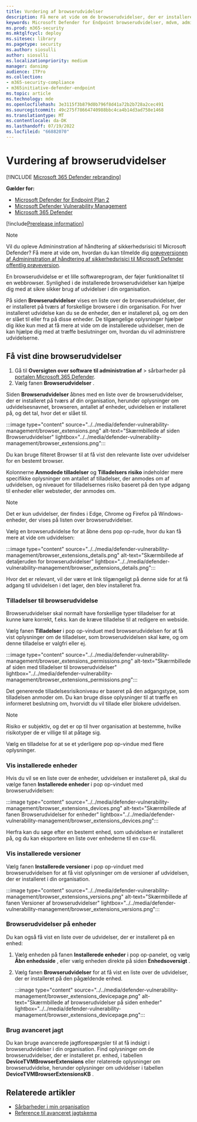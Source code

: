 ```yaml
---
title: Vurdering af browserudvidelser
description: Få mere at vide om de browserudvidelser, der er installeret i dit miljø
keywords: Microsoft Defender for Endpoint browserudvidelser, mdvm, administration af trussel & sårbarhed
ms.prod: m365-security
ms.mktglfcycl: deploy
ms.sitesec: library
ms.pagetype: security
ms.author: siosulli
author: siosulli
ms.localizationpriority: medium
manager: dansimp
audience: ITPro
ms.collection:
- m365-security-compliance
- m365initiative-defender-endpoint
ms.topic: article
ms.technology: mde
ms.openlocfilehash: 3e3115f3b879d0b796f8d41a72b2b728a2cec491
ms.sourcegitcommit: 49c275f78664740988bbc4ca4b14d3ad758e1468
ms.translationtype: MT
ms.contentlocale: da-DK
ms.lasthandoff: 07/19/2022
ms.locfileid: "66882070"
---
```

# <a name="browser-extensions-assessment"></a>Vurdering af browserudvidelser

[!INCLUDE [Microsoft 365 Defender rebranding](../../includes/microsoft-defender.md)]

**Gælder for:**

- [Microsoft Defender for Endpoint Plan 2](https://go.microsoft.com/fwlink/?linkid=2154037)
- [Microsoft Defender Vulnerability Management](index.yml)
- [Microsoft 365 Defender](https://go.microsoft.com/fwlink/?linkid=2118804)

[!include[Prerelease information](../../includes/prerelease.md)]

>[!Note]
> Vil du opleve Admininstration af håndtering af sikkerhedsrisici til Microsoft Defender? Få mere at vide om, hvordan du kan tilmelde dig [prøveversionen af Admininstration af håndtering af sikkerhedsrisici til Microsoft Defender offentlig prøveversion](../defender-vulnerability-management/get-defender-vulnerability-management.md).

En browserudvidelse er et lille softwareprogram, der føjer funktionalitet til en webbrowser. Synlighed i de installerede browserudvidelser kan hjælpe dig med at sikre sikker brug af udvidelser i din organisation.

På siden **Browserudvidelser** vises en liste over de browserudvidelser, der er installeret på tværs af forskellige browsere i din organisation. For hver installeret udvidelse kan du se de enheder, den er installeret på, og om den er slået til eller fra på disse enheder. De tilgængelige oplysninger hjælper dig ikke kun med at få mere at vide om de installerede udvidelser, men de kan hjælpe dig med at træffe beslutninger om, hvordan du vil administrere udvidelserne.

## <a name="view-your-browser-extensions"></a>Få vist dine browserudvidelser

1. Gå til **Oversigten over software** **til administration af** \> sårbarheder på [portalen Microsoft 365 Defender](https://security.microsoft.com).
2. Vælg fanen **Browserudvidelser** .

Siden **Browserudvidelser** åbnes med en liste over de browserudvidelser, der er installeret på tværs af din organisation, herunder oplysninger om udvidelsesnavnet, browseren, antallet af enheder, udvidelsen er installeret på, og det tal, hvor det er slået til.

   :::image type="content" source="../../media/defender-vulnerability-management/browser_extensions.png" alt-text="Skærmbillede af siden Browserudvidelser" lightbox="../../media/defender-vulnerability-management/browser_extensions.png":::

Du kan bruge filteret Browser til at få vist den relevante liste over udvidelser for en bestemt browser.

Kolonnerne **Anmodede tilladelser** og **Tilladelsers risiko** indeholder mere specifikke oplysninger om antallet af tilladelser, der anmodes om af udvidelsen, og niveauet for tilladelsernes risiko baseret på den type adgang til enheder eller websteder, der anmodes om.

> [!Note]
> Det er kun udvidelser, der findes i Edge, Chrome og Firefox på Windows-enheder, der vises på listen over browserudvidelser.

Vælg en browserudvidelse for at åbne dens pop op-rude, hvor du kan få mere at vide om udvidelsen:

   :::image type="content" source="../../media/defender-vulnerability-management/browser_extensions_details.png" alt-text="Skærmbillede af detaljeruden for browserudvidelser" lightbox="../../media/defender-vulnerability-management/browser_extensions_details.png":::

Hvor det er relevant, vil der være et link tilgængeligt på denne side for at få adgang til udvidelsen i det lager, den blev installeret fra.

### <a name="browser-extension-permissions"></a>Tilladelser til browserudvidelse

Browserudvidelser skal normalt have forskellige typer tilladelser for at kunne køre korrekt, f.eks. kan de kræve tilladelse til at redigere en webside.

Vælg fanen **Tilladelser** i pop op-vinduet med browserudvidelsen for at få vist oplysninger om de tilladelser, som browserudvidelsen skal køre, og om denne tilladelse er valgfri eller ej.

   :::image type="content" source="../../media/defender-vulnerability-management/browser_extensions_permissions.png" alt-text="Skærmbillede af siden med tilladelser til browserudvidelser" lightbox="../../media/defender-vulnerability-management/browser_extensions_permissions.png":::

Det genererede tilladelsesrisikoniveau er baseret på den adgangstype, som tilladelsen anmoder om. Du kan bruge disse oplysninger til at træffe en informeret beslutning om, hvorvidt du vil tillade eller blokere udvidelsen.

> [!Note]
>Risiko er subjektiv, og det er op til hver organisation at bestemme, hvilke risikotyper de er villige til at påtage sig.

Vælg en tilladelse for at se et yderligere pop op-vindue med flere oplysninger.

### <a name="view-installed-devices"></a>Vis installerede enheder

Hvis du vil se en liste over de enheder, udvidelsen er installeret på, skal du vælge fanen **Installerede enheder** i pop op-vinduet med browserudvidelsen:

   :::image type="content" source="../../media/defender-vulnerability-management/browser_extensions_devices.png" alt-text="Skærmbillede af fanen Browserudvidelser for enheder" lightbox="../../media/defender-vulnerability-management/browser_extensions_devices.png":::

Herfra kan du søge efter en bestemt enhed, som udvidelsen er installeret på, og du kan eksportere en liste over enhederne til en csv-fil.

### <a name="view-installed-versions"></a>Vis installerede versioner

Vælg fanen **Installerede versioner** i pop op-vinduet med browserudvidelsen for at få vist oplysninger om de versioner af udvidelsen, der er installeret i din organisation.

  :::image type="content" source="../../media/defender-vulnerability-management/browser_extensions_versions.png" alt-text="Skærmbillede af fanen Versioner af browserudvidelser" lightbox="../../media/defender-vulnerability-management/browser_extensions_versions.png":::

### <a name="browser-extensions-on-devices"></a>Browserudvidelser på enheder

Du kan også få vist en liste over de udvidelser, der er installeret på en enhed:

1. Vælg enheden på fanen **Installerede enheder** i pop op-panelet, og vælg **Åbn enhedsside** , eller vælg enheden direkte på siden **Enhedsoversigt** .
2. Vælg fanen **Browserudvidelser** for at få vist en liste over de udvidelser, der er installeret på den pågældende enhed.

   :::image type="content" source="../../media/defender-vulnerability-management/browser_extensions_devicepage.png" alt-text="Skærmbillede af browserudvidelser på siden enheder" lightbox="../../media/defender-vulnerability-management/browser_extensions_devicepage.png":::

### <a name="use-advanced-hunting"></a>Brug avanceret jagt

Du kan bruge avancerede jagtforespørgsler til at få indsigt i browserudvidelser i din organisation. Find oplysninger om de browserudvidelser, der er installeret pr. enhed, i tabellen **DeviceTVMBrowserExtensions** eller relaterede oplysninger om browserudvidelse, herunder oplysninger om udvidelser i tabellen **DeviceTVMBrowserExtensionsKB** .

## <a name="related-articles"></a>Relaterede artikler

- [Sårbarheder i min organisation](tvm-weaknesses.md)
- [Reference til avanceret jagtskema](../defender-endpoint/advanced-hunting-schema-reference.md)
